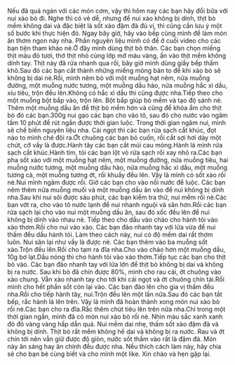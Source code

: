 Nếu đã quá ngán với các món cơm, vậy thì hôm nay các bạn hãy đổi bữa với nui xào bò đi. Nghe thì có vẻ dễ, nhưng để nui xào không bị dính, thịt bò mềm không dai và đặc biệt là sốt xào đậm đà đủ vị, thì cũng cần lưu ý một số bước khi thực hiện đó. Ngay bây giờ, hãy vào bếp cùng mình để làm món ăn thơm ngon này nha. Phần nguyên liệu mình có để ở cuối video cho các bạn tiện tham khảo nè.Ở đây mình dùng thịt bò thăn. Các bạn chọn miếng thịt màu đỏ tươi, thớ thịt nhỏ cùng lớp mỡ màu vàng, ấn vào thịt mềm không dính tay. Thịt này đã rửa nhanh qua rồi, bây giờ mình dùng giấy bếp thấm khô.Sau đó các bạn cắt thành những miếng mỏng bản to để khi xào bò sẽ không bị dai nè.Rồi, mình nêm bò với một muỗng hạt nêm, nửa muỗng đường, một muỗng nước tương, một muỗng dầu hào, nửa muỗng hắc xì dầu, xíu tiêu, trộn đều lên.Không có hắc xì dầu thì cũng được nha.Tiếp theo cho một muỗng bột bắp vào, trộn lên. Bột bắp giúp bò mềm và tạo độ sánh nè. Thêm một muỗng dầu ăn để thịt bò mềm hơn và cũng để khóa ẩm cho thịt bò đó các bạn.300g nui gạo các bạn cho vào tô, sau đó cho nước vào ngâm tầm 10 phút để rút ngắn được thời gian luộc. Trong thời gian ngâm nui, mình sẽ chế biến nguyên liệu nha. Cải ngọt thì các bạn rửa sạch cắt khúc, đọt nào to mình chẻ đôi ra.Ớt chuông các bạn bỏ cuốn, rồi cắt sợi hơi dày một chút, cỡ vầy là được.Hành tây các bạn cắt múi cau mỏng.Hành lá mình rửa sạch cắt khúc.Hành tím, tỏi các bạn lột vỏ rửa sạch rồi xay nhỏ ra.Các bạn pha sốt xào với một muỗng hạt nêm, một muỗng đường, nửa muỗng tiêu, hai muỗng nước tương, một muỗng dầu hào, nửa muỗng hắc xì dầu, một muỗng tương cà, một muỗng tương ớt, rồi khuấy đều lên. Vậy là mình có sốt xào rồi nè.Nui mình ngâm được rồi. Giờ các bạn cho vào nồi nước để luộc. Các bạn nêm thêm nửa muỗng muối và một muỗng dầu ăn vào để nui không bị dính nha.Sau khi nui sôi được sáu phút, các bạn kiểm tra thử, nui mềm rồi nè.Các bạn vớt ra, cho vào tô nước lạnh để nui nhanh nguội và săn hơn.Rồi các bạn rửa sạch lại cho vào nui một muỗng dầu ăn, sau đó xốc đều lên để nui không bị dính vào nhau nè. Tiếp theo cho dầu vào chảo cho hành tỏi vào xào thơm.Rồi cho nui vào xào. Các bạn đảo nhanh tay với lửa vừa để nui thấm đều dầu hành tỏi. Làm theo cách này, nui có độ mềm dai rất thơm luôn. Nui săn lại như vầy là được nè. Các bạn thêm vào ba muỗng sốt xào.Trộn đều lên.Rồi cho tạm ra đĩa nha.Cho vào chảo hơn một muỗng dầu, 10g bơ lạt.Dầu nóng thì cho hành tỏi vào xào thơm.Tiếp tục các bạn cho thịt bò vào. Các bạn đảo nhanh tay với lửa lớn để thịt bò không bị dai và không bị ra nước. Sau khi bò đã chín được 80%, mình cho rau cải, ớt chuông vào xào chung. Vẫn xào nhanh tay cho tới khi cải ngọt và ớt chuông chín tái.Rồi mình cho hết phần sốt còn lại vào. Các bạn đảo lên cho gia vị thấm đều nha.Rồi cho tiếp hành tây, nui.Trộn đều lên một lần nữa.Sau đó các bạn tắt bếp, rắc hành lá lên trên. Vậy là mình đã hoàn thành xong món nui xào bò rồi nè.Các bạn cho ra đĩa.Rắc thêm chút tiêu lên trên nữa nha.Chỉ trong một thời gian ngắn, mình đã có món nui xào bò rồi nè. Nhìn màu sắc xanh xanh đỏ đỏ vàng vàng hấp dẫn quá. Nui mềm dai nhẹ, thấm sốt xào đậm đà và không bị dính. Thịt bò rất mềm không hề dai và không bị ra nước. Rau và ớt chín tới nên vẫn giữ được độ giòn, nước sốt thấm vào rất là đậm đà. Món này ăn sáng hay ăn chính đều được nha. Nếu thích cách làm này, hãy chia sẻ cho bạn bè cùng biết và cho mình một like. Xin chào và hẹn gặp lại.